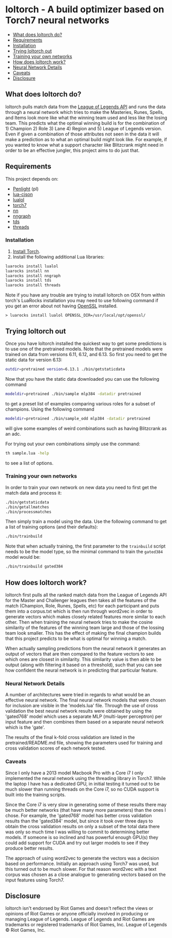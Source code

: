 # loltorch - A build optimizer based on Torch7 neural networks

  * [What does loltorch do?](#intro)
  * [Requirements](#requirements)
  * [Installation](#install)
  * [Trying loltorch out](#try)
  * [Training your own networks](#train)
  * [How does loltorch work?](#approach)
  * [Neural Network Details](#details)
  * [Caveats](#caveats)
  * [Disclosure](#disclosure)

## What does loltorch do?
<a name="intro"/>

loltorch pulls match data from the [League of Legends
API](http://developer.leagueoflegends.com) and runs the data through a neural
network which tries to make the Masteries, Runes, Spells, and Items look more
like what the winning team used and less like the losing team. This predicts
what the optimal winning build is for the combination of 1) Champion 2) Role 3)
Lane 4) Region and 5) League of Legends version. Even if given a combination of
those attributes not seen in the data it will make a prediction as to what an
optimal build might look like. For example, if you wanted to know what a support
character like Blitzcrank might need in order to be an effective jungler, this
project aims to do just that.

## Requirements
<a name="requirements"/>

This project depends on:
 * [Penlight](https://github.com/stevedonovan/Penlight)
(pl)
 * [lua-cjson](https://github.com/mpx/lua-cjson)
 * [lualol](https://github.com/dojoteef/lualol)
 * [torch7](http://torch.ch)
 * [nn](https://github.com/torch/nn)
 * [nngraph](https://github.com/torch/nngraph)
 * [tds](https://github.com/torch/tds)
 * [threads](https://github.com/torch/threads)

### Installation
<a name="install"/>

1. [Install Torch](http://torch.ch/docs/getting-started.html).
2. Install the following additional Lua libraries:

```bash
luarocks install lualol
luarocks install nn
luarocks install nngraph
luarocks install tds
luarocks install threads
```

Note if you have any trouble are trying to install loltorch on OSX from within
torch's LuaRocks installation you may need to use following command if you get
an error about not having [OpenSSL](https://www.openssl.org) installed.

    > luarocks install lualol OPENSSL_DIR=/usr/local/opt/openssl/

## Trying loltorch out
<a name="try"/>
Once you have loltorch installed the quickest way to get some predictions is to
use one of the pretrained models. Note that the pretrained models were trained
on data from versions 6.11, 6.12, and 6.13. So first you need to get the static
data for version 6.13:

```bash
outdir=pretrained version=6.13.1 ./bin/getstaticdata
```

Now that you have the static data downloaded you can use the following command

```bash
modeldir=pretrained ./bin/sample mlp384 -datadir pretrained
```

to get a preset list of examples comparing various roles for a subset of
champions. Using the following command

```bash
modeldir=pretrained ./bin/sample_odd mlp384 -datadir pretrained
```

will give some examples of weird combinations such as having Blitzcrank as an
adc.

For trying out your own combinations simply use the command:

```bash
th sample.lua -help
```

to see a list of options.

### Training your own networks
<a name="train"/>
In order to train your own network on new data you need to first get the match
data and process it:

```bash
./bin/getstaticdata
./bin/getallmatches
./bin/processmatches
```

Then simply train a model using the data. Use the following command to get a
list of training options (and their defaults):

```bash
./bin/trainbuild
```

Note that when actually training, the first parameter to the `trainbuild` script
needs to be the model type, so the minimal command to train the `gated384` model
would be:

```bash
./bin/trainbuild gated384
```

## How does loltorch work?
<a name="approach"/>

loltorch first pulls all the ranked match data from the League of Legends API
for the Master and Challenger leagues then takes all the features of the match
(Champion, Role, Runes, Spells, etc) for each participant and puts them into
a corpus.txt which is then run through word2vec in order to generate vectors
which makes closely related features more similar to each other. Then when
training the neural network tries to make the cosine similarity of the features
of the winning team large and those of the lossing team look smaller. This has
the effect of making the final champion builds that this project predicts to be
what is optimal for winning a match.

When actually sampling predictions from the neural network it generates an
output of vectors that are then compared to the feature vectors to see which
ones are closest in similarity. This similarity value is then able to be output
(along with filtering it based on a threshold), such that you can see how
confident the neural network is in predicting that particular feature.


### Neural Network Details
<a name="details"/>
A number of architectures were tried in regards to what would be an effective
neural network. The final neural network models that were chosen for inclusion
are visible in the 'models.lua' file. Through the use of cross validation the
best neural network results were obtained by using the 'gated768' model which
uses a separate MLP (multi-layer perceptron) per input feature and then combines
them based on a separate neural network which is the 'gate'.

The results of the final k-fold cross validation are listed in the
pretrained/README.md file, showing the parameters used for training and
cross validation scores of each network tested.


### Caveats
<a name="caveats"/>
Since I only have a 2013 model Macbook Pro with a Core i7 I only implemented the
neural network using the threading library in Torch7. While the laptop I have
has a dedicated GPU, in initial testing it turned out to be much slower than
running threads on the Core i7, so no CUDA support is built into the training
scripts.

Since the Core i7 is very slow in generating some of these results there may be
much better networks (that have many more parameters) than the ones I chose. For
example, the 'gated768' model has better cross validation results than the
'gated384' model, but since it took over three days to obtain the cross
validation results on only a subset of the total data there was only so much
time I was willing to commit to determining better models. If someone is so
inclined and has powerful enough GPU(s) they could add support for CUDA and try
out larger models to see if they produce better results.

The approach of using word2vec to generate the vectors was a decision based on
performance. Initially an approach using Torch7 was used, but this turned out to
be much slower. For that reason word2vec with a text corpus was chosen as a
close analogue to generating vectors based on the input features using Torch7.


## Disclosure
<a name="disclosure"/>

loltorch isn't endorsed by Riot Games and doesn't reflect the views or opinions
of Riot Games or anyone officially involved in producing or managing League of
Legends. League of Legends and Riot Games are trademarks or registered
trademarks of Riot Games, Inc. League of Legends © Riot Games, Inc.

